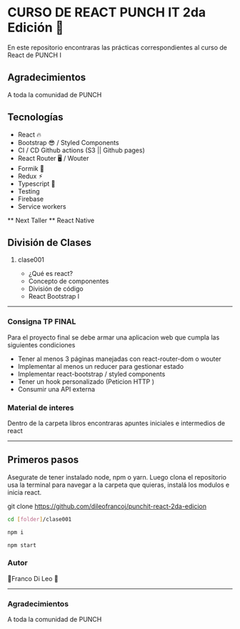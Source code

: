 # CURSO DE REACT PUNCH IT 2da Edición 🥊

En este repositorio encontraras las prácticas correspondientes al curso de React de PUNCH I

## Agradecimientos

A toda la comunidad de PUNCH

## Tecnologías

<ul>
    <li> React 🔥</li>
    <li> Bootstrap 😎 / Styled Components</li>
    <li> CI / CD Github actions (S3 || Github pages)</li>
    <li> React Router 🖥 / Wouter</li>
    <li> Formik 📝</li>
    <li> Redux ⚡︎</li>
    <li>Typescript 🎲</li>
    <li> Testing </li>
    <li> Firebase </li>
    <li> Service workers </li>
</ul>

** Next Taller
** React Native

## División de Clases

<ol>
    <li> clase001 </li>
        <ul>
            <li>¿Qué es react?</li>
            <li>Concepto de componentes</li>
            <li>División de código</li>
            <li>React Bootstrap I</li>
        </ul>
    </li>

</ol>

<hr/>

### Consigna TP FINAL

<p>Para el proyecto final se debe armar una aplicacion web que cumpla las siguientes condiciones</p>

- Tener al menos 3 páginas manejadas con react-router-dom o wouter
- Implementar al menos un reducer para gestionar estado
- Implementar react-bootstrap / styled components
- Tener un hook personalizado (Peticion HTTP )
- Consumir una API externa

### Material de interes

<p> Dentro de la carpeta libros encontraras apuntes iniciales e intermedios de react</p>
<hr/>

## Primeros pasos

<p>Asegurate de tener instalado node, npm o yarn. Luego clona el repositorio usa la terminal para navegar a la carpeta que quieras, instalá los modulos e inicia react. </p>

git clone https://github.com/dileofrancoj/punchit-react-2da-edicion

```bash
cd [folder]/clase001
```

```bash
npm i
```

```
npm start
```

### Autor

🥊Franco Di Leo 🥊

<hr/>

### Agradecimientos

<p>A toda la comunidad de PUNCH </p>
